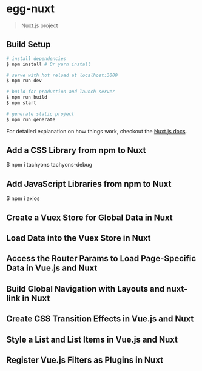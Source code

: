 # egg-nuxt

> Nuxt.js project

## Build Setup

``` bash
# install dependencies
$ npm install # Or yarn install

# serve with hot reload at localhost:3000
$ npm run dev

# build for production and launch server
$ npm run build
$ npm start

# generate static project
$ npm run generate
```

For detailed explanation on how things work, checkout the [Nuxt.js docs](https://github.com/nuxt/nuxt.js).

## Add a CSS Library from npm to Nuxt


$ npm i tachyons tachyons-debug

## Add JavaScript Libraries from npm to Nuxt

$ npm i axios

## Create a Vuex Store for Global Data in Nuxt

## Load Data into the Vuex Store in Nuxt

## Access the Router Params to Load Page-Specific Data in Vue.js and Nuxt

## Build Global Navigation with Layouts and nuxt-link in Nuxt

## Create CSS Transition Effects in Vue.js and Nuxt

## Style a List and List Items in Vue.js and Nuxt

## Register Vue.js Filters as Plugins in Nuxt